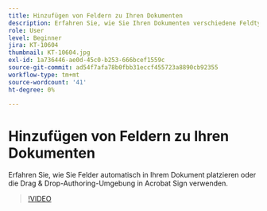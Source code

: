 ```yaml
---
title: Hinzufügen von Feldern zu Ihren Dokumenten
description: Erfahren Sie, wie Sie Ihren Dokumenten verschiedene Feldtypen hinzufügen
role: User
level: Beginner
jira: KT-10604
thumbnail: KT-10604.jpg
exl-id: 1a736446-ae0d-45c0-b253-666bcef1559c
source-git-commit: ad54f7afa78b0fbb31eccf455723a8890cb92355
workflow-type: tm+mt
source-wordcount: '41'
ht-degree: 0%

---
```


# Hinzufügen von Feldern zu Ihren Dokumenten

Erfahren Sie, wie Sie Felder automatisch in Ihrem Dokument platzieren oder die Drag &amp; Drop-Authoring-Umgebung in Acrobat Sign verwenden.

>[!VIDEO](https://video.tv.adobe.com/v/346620?quality=12&learn=on&hidetitle=true)
